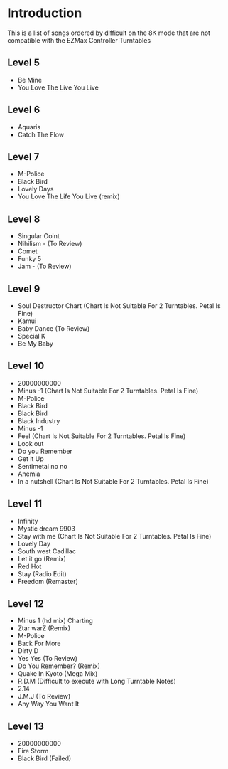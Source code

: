 # Introduction

This is a list of songs ordered by difficult on the 8K mode that are not compatible with the EZMax Controller Turntables

## Level 5
* Be Mine
* You Love The Live You Live

## Level 6
* Aquaris
* Catch The Flow

## Level 7
* M-Police
* Black Bird
* Lovely Days
* You Love The Life You Live (remix)

## Level 8 
* Singular Ooint
* Nihilism - (To Review)
* Comet 
* Funky 5
* Jam - (To Review)

## Level 9
* Soul Destructor Chart (Chart Is Not Suitable For 2 Turntables. Petal Is Fine)
* Kamui
* Baby Dance (To Review)
* Special K
* Be My Baby

## Level 10
* 20000000000
* Minus -1 (Chart Is Not Suitable For 2 Turntables. Petal Is Fine)
* M-Police
* Black Bird
* Black Bird
* Black Industry
* Minus -1
* Feel (Chart Is Not Suitable For 2 Turntables. Petal Is Fine)
* Look out
* Do you Remember
* Get it Up
* Sentimetal no no
* Anemia
* In a nutshell (Chart Is Not Suitable For 2 Turntables. Petal Is Fine)

## Level 11
* Infinity
* Mystic dream 9903
* Stay with me (Chart Is Not Suitable For 2 Turntables. Petal Is Fine)
* Lovely Day
* South west Cadillac
* Let it go (Remix)
* Red Hot
* Stay (Radio Edit)
* Freedom (Remaster)

## Level 12
* Minus 1 (hd mix) Charting
* Ztar warZ (Remix)
* M-Police
* Back For More
* Dirty D
* Yes Yes (To Review)
* Do You Remember? (Remix)
* Quake In Kyoto (Mega Mix)
* R.D.M (Difficult to execute with Long Turntable Notes)
* 2.14
* J.M.J (To Review)
* Any Way You Want It

## Level 13
* 20000000000
* Fire Storm
* Black Bird (Failed)